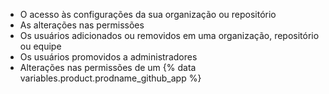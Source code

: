 * O acesso às configurações da sua organização ou repositório
* As alterações nas permissões
* Os usuários adicionados ou removidos em uma organização, repositório ou equipe
* Os usuários promovidos a administradores
* Alterações nas permissões de um {% data variables.product.prodname_github_app %}
